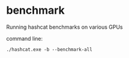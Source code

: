 # benchmark
Running hashcat benchmarks on various GPUs 

command line:
``````
./hashcat.exe -b --benchmark-all
